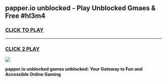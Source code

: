 
## papper.io unblocked - Play Unblocked Gmaes & Free #hl3m4
<h3>
<a href="https://news.freeplayer.one?title=papper.io_unblocked&ref=26F">CLICK TO PLAY</a></h3>
<hr>

<h3>
<a href="https://news.freeplayer.one?title=papper.io_unblocked&ref=26F">CLICK 2 PLAY</a>
  
</h3>

<a href="https://news.freeplayer.one?title=papper.io_unblocked&ref=26F/"><img src="https://clearcache.store/games.png"></a>


**papper.io unblocked games unblocked: Your Gateway to Fun and Accessible Online Gaming**
